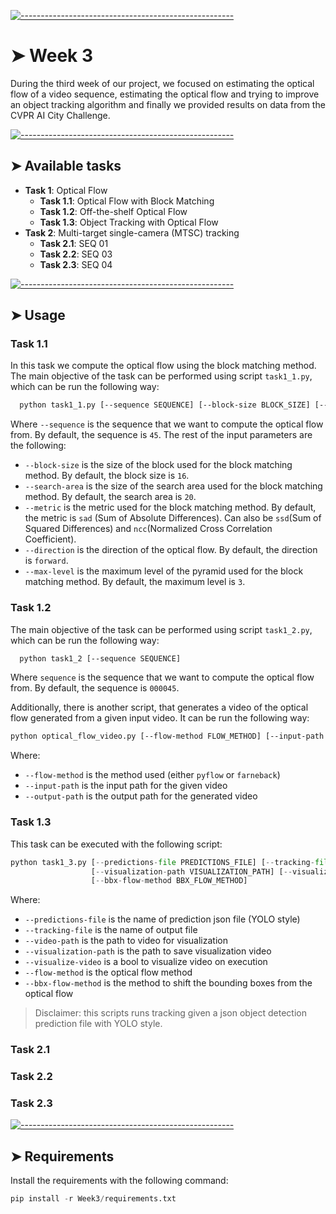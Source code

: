<!-- ⚠️ This README has been generated from the file(s) "blueprint.md" ⚠️-->
[![-----------------------------------------------------](https://raw.githubusercontent.com/andreasbm/readme/master/assets/lines/colored.png)](#week-2)

# ➤ Week 3

During the third week of our project, we focused on estimating the optical flow of a video sequence, estimating the optical flow and trying to improve an object tracking algorithm and finally we provided results on data from the CVPR AI City Challenge.



[![-----------------------------------------------------](https://raw.githubusercontent.com/andreasbm/readme/master/assets/lines/colored.png)](#available-tasks)

## ➤ Available tasks

* **Task 1**: Optical Flow
  * **Task 1.1**: Optical Flow with Block Matching
  * **Task 1.2**: Off-the-shelf Optical Flow
  * **Task 1.3**: Object Tracking with Optical Flow
* **Task 2**: Multi-target single-camera (MTSC) tracking
  * **Task 2.1**: SEQ 01
  * **Task 2.2**: SEQ 03
  * **Task 2.3**: SEQ 04



[![-----------------------------------------------------](https://raw.githubusercontent.com/andreasbm/readme/master/assets/lines/colored.png)](#usage)

## ➤ Usage
### Task 1.1
In this task we compute the optical flow using the block matching method. The main objective of the task can be performed using script `task1_1.py`, which can be run the following way:
```bash
  python task1_1.py [--sequence SEQUENCE] [--block-size BLOCK_SIZE] [--search-area SEARCH_AREA] [--metric METRIC] [--direction DIRECTION] [--max-level MAX_LEVEL]
```
Where `--sequence` is the sequence that we want to compute the optical flow from. By default, the sequence is `45`. The rest of the input parameters are the following:
  - `--block-size` is the size of the block used for the block matching method. By default, the block size is `16`.
  - `--search-area` is the size of the search area used for the block matching method. By default, the search area is `20`.
  - `--metric` is the metric used for the block matching method. By default, the metric is `sad` (Sum of Absolute Differences). Can also be `ssd`(Sum of Squared Differences) and `ncc`(Normalized Cross Correlation Coefficient).
  - `--direction` is the direction of the optical flow. By default, the direction is `forward`.
  - `--max-level` is the maximum level of the pyramid used for the block matching method. By default, the maximum level is `3`.
### Task 1.2
The main objective of the task can be performed using script `task1_2.py`, which can be run the following way:
```bash
  python task1_2 [--sequence SEQUENCE]
```
Where `sequence` is the sequence that we want to compute the optical flow from. By default, the sequence is `000045`.

Additionally, there is another script, that generates a video of the optical flow generated from a given input video. It can be run the following way:
```bash
python optical_flow_video.py [--flow-method FLOW_METHOD] [--input-path INPUT_PATH] [--output-path OUTPUT_PATH]
```
Where:
  - `--flow-method` is the method used (either `pyflow` or `farneback`)
  - `--input-path` is the input path for the given video
  - `--output-path` is the output path for the generated video

### Task 1.3
This task can be executed with the following script:
```python
python task1_3.py [--predictions-file PREDICTIONS_FILE] [--tracking-file TRACKING_FILE] [--video-path VIDEO_PATH]
                  [--visualization-path VISUALIZATION_PATH] [--visualize-video VISUALIZE_VIDEO] [--flow-method FLOW_METHOD]
                  [--bbx-flow-method BBX_FLOW_METHOD]
```
Where:
  - `--predictions-file` is the name of prediction json file (YOLO style)
  - `--tracking-file` is the name of output file
  - `--video-path` is the path to video for visualization
  - `--visualization-path` is the path to save visualization video
  - `--visualize-video` is a bool to visualize video on execution
  - `--flow-method` is the optical flow method
  - `--bbx-flow-method` is the method to shift the bounding boxes from the optical flow
> Disclaimer: this scripts runs tracking given a json object detection prediction file with YOLO style.

### Task 2.1

### Task 2.2

### Task 2.3



[![-----------------------------------------------------](https://raw.githubusercontent.com/andreasbm/readme/master/assets/lines/colored.png)](#requirements)

## ➤ Requirements
Install the requirements with the following command:
```python
pip install -r Week3/requirements.txt
```
